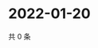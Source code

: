 # 2022-01-20

共 0 条

<!-- BEGIN WEIBO -->
<!-- 最后更新时间 Thu Jan 20 2022 05:08:11 GMT+0800 (China Standard Time) -->

<!-- END WEIBO -->
